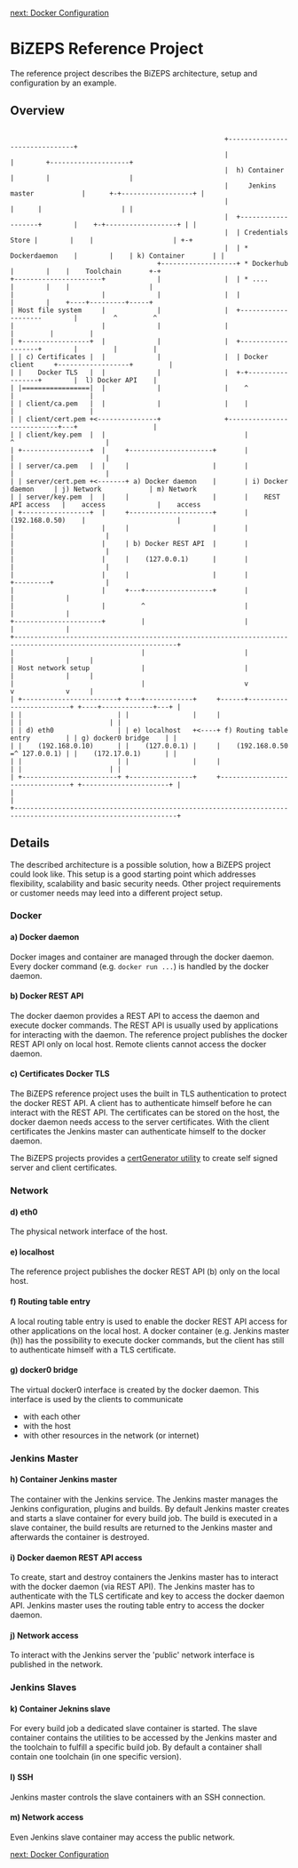 [next: Docker Configuration](02_DockerConfiguration.md)

#   BiZEPS Reference Project

The reference project describes the BiZEPS architecture, setup and configuration by an example.

##  Overview

```

                                                      +-------------------------------+
                                                      |                               |        +--------------------+
                                                      |  h) Container                 |        |                    |
                                                      |     Jenkins master            |      +-+------------------+ |
                                                      |                               |      |                    | |
                                                      |  +-------------------+        |    +-+------------------+ | |
                                                      |  | Credentials Store |        |    |                    | +-+
                                                      |  | * Dockerdaemon    |        |    | k) Container       | |
                                     +-------------------+ * Dockerhub       |        |    |    Toolchain       +-+
+----------------------+             |                |  | * ....            |        |    |                    |
|                      |             |                |  |                   |        |    +----+---------+-----+
| Host file system     |             |                |  +--------------------        |         ^         ^
|                      |             |                |                               |         |         |
| +-----------------+  |             |                |  +-------------------+        |         |         |
| | c) Certificates |  |             |                |  | Docker client     +------------------+         |
| |    Docker TLS   |  |             |                |  +-+-----------------+        |  l) Docker API    |
| |=================|  |             |                |    ^                          |                   |
| | client/ca.pem   |  |             |                |    |                          |                   |
| | client/cert.pem +<---------------+                +---------------------------+---+                   |
| | client/key.pem  |  |                                   |                      ^                       |
| +-----------------+  |     +---------------------+       |                      |                       |
| | server/ca.pem   |  |     |                     |       |                      |                       |
| | server/cert.pem +<-------+ a) Docker daemon    |       | i) Docker daemon     | j) Network            | m) Network
| | server/key.pem  |  |     |                     |       |    REST API access   |    access             |    access
| +-----------------+  |     +---------------------+       |    (192.168.0.50)    |                       |
|                      |     |                     |       |                      |                       |
|                      |     | b) Docker REST API  |       |                      |                       |
|                      |     |    (127.0.0.1)      |       |                      |                       |
|                      |     |                     |       |                      +---------+             |
|                      |     +---+-----------------+       |                                |             |
|                      |         ^                         |                                |             |
+----------------------+         |                         |                                |             |
+---------------------------------------------------------------------------------------------------------------+
|                                |                         |                                |             |     |
| Host network setup             |                         |                                |             |     |
|                                |                         v                                v             v     |
| +------------------------+ +---+------------+     +------+-------------------------+ +----+-------------+---+ |
| |                        | |                |     |                                | |                      | |
| | d) eth0                | | e) localhost   +<----+ f) Routing table entry         | | g) docker0 bridge    | |
| |    (192.168.0.10)      | |    (127.0.0.1) |     |    (192.168.0.50 =^ 127.0.0.1) | |    (172.17.0.1)      | |
| |                        | |                |     |                                | |                      | |
| +------------------------+ +----------------+     +--------------------------------+ +----------------------+ |
|                                                                                                               |
+---------------------------------------------------------------------------------------------------------------+

```

##  Details
The described architecture is a possible solution, how a BiZEPS project could look like.
This setup is a good starting point which addresses flexibility, scalability and basic security needs.
Other project requirements or customer needs may leed into a different project setup.

### Docker
####  a) Docker daemon
Docker images and container are managed through the docker daemon.
Every docker command (e.g. `docker run ...`) is handled by the docker daemon.

####  b) Docker REST API
The docker daemon provides a REST API to access the daemon and execute docker commands.
The REST API is usually used by applications for interacting with the daemon.
The reference project publishes the docker REST API only on local host.
Remote clients cannot access the docker daemon.

####  c) Certificates Docker TLS
The BiZEPS reference project uses the built in TLS authentication to protect the docker REST API.
A client has to authenticate himself before he can interact with the REST API.
The certificates can be stored on the host, the docker daemon needs access to the server certificates.
With the client certificates the Jenkins master can authenticate himself to the docker daemon.

The BiZEPS projects provides a [certGenerator utility](/utils/certGenerator/summary.md) to create self signed server and client certificates.

### Network
####  d) eth0
The physical network interface of the host.

####  e) localhost
The reference project publishes the docker REST API (b) only on the local host.

####  f) Routing table entry
A local routing table entry is used to enable the docker
REST API access for other applications on the local host.
A docker container (e.g. Jenkins master (h)) has the possibility to execute docker commands,
but the client has still to authenticate himself with a TLS certificate.

####  g) docker0 bridge
The virtual docker0 interface is created by the docker daemon.
This interface is used by the clients to communicate
- with each other
- with the host
- with other resources in the network (or internet)

### Jenkins Master
####  h) Container Jenkins master
The container with the Jenkins service.
The Jenkins master manages the Jenkins configuration, plugins and builds.
By default Jenkins master creates and starts a slave container for every build job.
The build is executed in a slave container, the build results are returned
to the Jenkins master and afterwards the container is destroyed.

####  i) Docker daemon REST API access
To create, start and destroy containers the Jenkins master
has to interact with the docker daemon (via REST API).
The Jenkins master has to authenticate with the TLS certificate and key to access the docker daemon API.
Jenkins master uses the routing table entry to access the docker daemon.

####  j) Network access
To interact with the Jenkins server the 'public' network interface is published in the network.

### Jenkins Slaves
####  k) Container Jeknins slave
For every build job a dedicated slave container is started.
The slave container contains the utilities to be accessed by the Jenkins master
and the toolchain to fulfill a specific build job.
By default a container shall contain one toolchain (in one specific version).

####  l) SSH
Jenkins master controls the slave containers with an SSH connection.

####  m) Network access
Even Jenkins slave container may access the public network.

[next: Docker Configuration](02_DockerConfiguration.md)